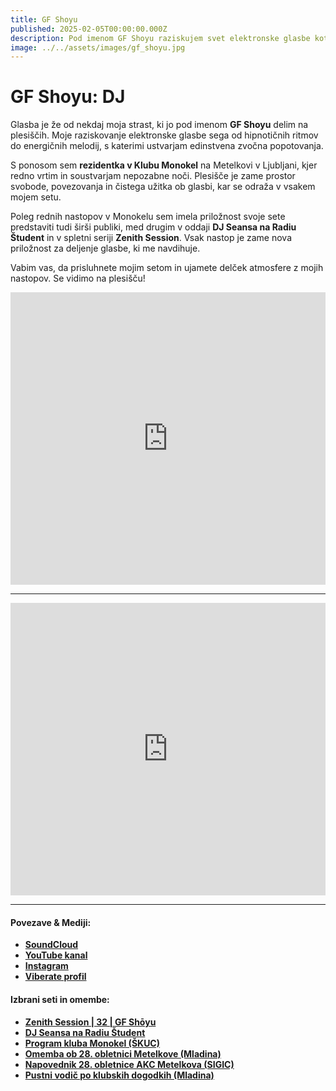 ```yaml
---
title: GF Shoyu
published: 2025-02-05T00:00:00.000Z
description: Pod imenom GF Shoyu raziskujem svet elektronske glasbe kot DJ-ka in rezidentka v ljubljanskem Klubu Monokel. Preverite moje sete in utrinke z nastopov, polnih energije in hipnotičnih ritmov.
image: ../../assets/images/gf_shoyu.jpg
---
```



# GF Shoyu: DJ

Glasba je že od nekdaj moja strast, ki jo pod imenom **GF Shoyu** delim na plesiščih. Moje raziskovanje elektronske glasbe sega od hipnotičnih ritmov do energičnih melodij, s katerimi ustvarjam edinstvena zvočna popotovanja.

S ponosom sem **rezidentka v Klubu Monokel** na Metelkovi v Ljubljani, kjer redno vrtim in soustvarjam nepozabne noči. Plesišče je zame prostor svobode, povezovanja in čistega užitka ob glasbi, kar se odraža v vsakem mojem setu.

Poleg rednih nastopov v Monokelu sem imela priložnost svoje sete predstaviti tudi širši publiki, med drugim v oddaji **DJ Seansa na Radiu Študent** in v spletni seriji **Zenith Session**. Vsak nastop je zame nova priložnost za deljenje glasbe, ki me navdihuje.

Vabim vas, da prisluhnete mojim setom in ujamete delček atmosfere z mojih nastopov. Se vidimo na plesišču!

<iframe width="100%" height="468" src="https://www.youtube.com/embed/ynAjPfEJw9Q?start=26" title="YouTube video player" frameborder="0" allow="accelerometer; autoplay; clipboard-write; encrypted-media; gyroscope; picture-in-picture; web-share" allowfullscreen></iframe>


---

<iframe width="100%" height="468" src="https://www.youtube.com/embed/18u3gwqUhgg?start=2" title="YouTube video player" frameborder="0" allow="accelerometer; autoplay; clipboard-write; encrypted-media; gyroscope; picture-in-picture; web-share" allowfullscreen></iframe>

---
#### **Povezave & Mediji:**

* **[SoundCloud](https://soundcloud.com/gf_shoyu)**
* **[YouTube kanal](https://www.youtube.com/@gfshoyu2565/videos)**
* **[Instagram](https://www.instagram.com/uncrop.pia/)**
* **[Viberate profil](https://www.viberate.com/artist/gf-shoyu/)**

#### **Izbrani seti in omembe:**

* **[Zenith Session | 32 | GF Shōyu](https://www.youtube.com/watch?v=18u3gwqUhgg&t=2s)**
* **[DJ Seansa na Radiu Študent](https://radiostudent.si/glasba/dj-seansa/gf-shoyu)**
* **[Program kluba Monokel (ŠKUC)](https://skuc.org/DOC1687/Program%20in%20aktivnosti%202024%20%C5%A0KUC.pdf?LV=1)**
* **[Omemba ob 28. obletnici Metelkove (Mladina)](https://www.mladina.si/210301/metelkova-praznuje-28-let/)**
* **[Napovednik 28. obletnice AKC Metelkova (SIGIC)](https://www.sigic.si/28-obletnica-akc-metelkove-mesta.html)**
* **[Pustni vodič po klubskih dogodkih (Mladina)](https://www.mladina.si/214330/pustni-vodic-po-klubskih-dogodkih/)**
